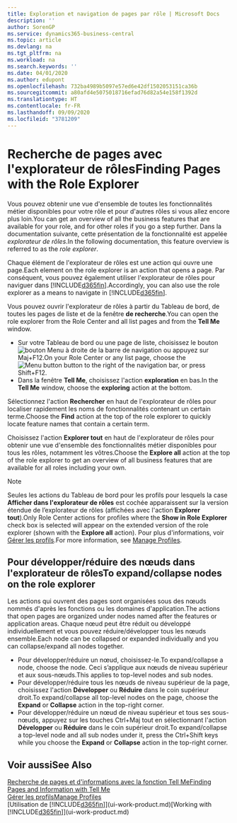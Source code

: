 ```yaml
---
title: Exploration et navigation de pages par rôle | Microsoft Docs
description: ''
author: SorenGP
ms.service: dynamics365-business-central
ms.topic: article
ms.devlang: na
ms.tgt_pltfrm: na
ms.workload: na
ms.search.keywords: ''
ms.date: 04/01/2020
ms.author: edupont
ms.openlocfilehash: 732ba4989b5097e57ed6e42df1502053151ca36b
ms.sourcegitcommit: a80afd4e5075018716efad76d82a54e158f1392d
ms.translationtype: HT
ms.contentlocale: fr-FR
ms.lasthandoff: 09/09/2020
ms.locfileid: "3781209"
---
```

# <a name="finding-pages-with-the-role-explorer"></a><span data-ttu-id="c74c6-102">Recherche de pages avec l'explorateur de rôles</span><span class="sxs-lookup"><span data-stu-id="c74c6-102">Finding Pages with the Role Explorer</span></span>
<span data-ttu-id="c74c6-103">Vous pouvez obtenir une vue d'ensemble de toutes les fonctionnalités métier disponibles pour votre rôle et pour d'autres rôles si vous allez encore plus loin.</span><span class="sxs-lookup"><span data-stu-id="c74c6-103">You can get an overview of all the business features that are available for your role, and for other roles if you go a step further.</span></span> <span data-ttu-id="c74c6-104">Dans la documentation suivante, cette présentation de la fonctionnalité est appelée *explorateur de rôles*.</span><span class="sxs-lookup"><span data-stu-id="c74c6-104">In the following documentation, this feature overview is referred to as the *role explorer*.</span></span>

<span data-ttu-id="c74c6-105">Chaque élément de l'explorateur de rôles est une action qui ouvre une page.</span><span class="sxs-lookup"><span data-stu-id="c74c6-105">Each element on the role explorer is an action that opens a page.</span></span> <span data-ttu-id="c74c6-106">Par conséquent, vous pouvez également utiliser l'explorateur de rôles pour naviguer dans [!INCLUDE[d365fin](includes/d365fin_md.md)].</span><span class="sxs-lookup"><span data-stu-id="c74c6-106">Accordingly, you can also use the role explorer as a means to navigate in [!INCLUDE[d365fin](includes/d365fin_md.md)].</span></span>

<span data-ttu-id="c74c6-107">Vous pouvez ouvrir l'explorateur de rôles à partir du Tableau de bord, de toutes les pages de liste et de la fenêtre **de recherche**.</span><span class="sxs-lookup"><span data-stu-id="c74c6-107">You can open the role explorer from the Role Center and all list pages and from the **Tell Me** window.</span></span>

- <span data-ttu-id="c74c6-108">Sur votre Tableau de bord ou une page de liste, choisissez le bouton ![bouton Menu](media/ui_menu_button.png "Bouton Menu") à droite de la barre de navigation ou appuyez sur Maj+F12.</span><span class="sxs-lookup"><span data-stu-id="c74c6-108">On your Role Center or any list page, choose the ![Menu button](media/ui_menu_button.png "Menu button") button to the right of the navigation bar, or press Shift+F12.</span></span>
- <span data-ttu-id="c74c6-109">Dans la fenêtre **Tell Me**, choisissez l'action **exploration** en bas.</span><span class="sxs-lookup"><span data-stu-id="c74c6-109">In the **Tell Me** window, choose the **exploring** action at the bottom.</span></span>

<span data-ttu-id="c74c6-110">Sélectionnez l'action **Rechercher** en haut de l'explorateur de rôles pour localiser rapidement les noms de fonctionnalités contenant un certain terme.</span><span class="sxs-lookup"><span data-stu-id="c74c6-110">Choose the **Find** action at the top of the role explorer to quickly locate feature names that contain a certain term.</span></span>

<span data-ttu-id="c74c6-111">Choisissez l'action **Explorer tout** en haut de l'explorateur de rôles pour obtenir une vue d'ensemble des fonctionnalités métier disponibles pour tous les rôles, notamment les vôtres.</span><span class="sxs-lookup"><span data-stu-id="c74c6-111">Choose the **Explore all** action at the top of the role explorer to get an overview of all business features that are available for all roles including your own.</span></span>

> [!NOTE]
> <span data-ttu-id="c74c6-112">Seules les actions du Tableau de bord pour les profils pour lesquels la case **Afficher dans l'explorateur de rôles** est cochée apparaissent sur la version étendue de l’explorateur de rôles (affichées avec l'action **Explorer tout**).</span><span class="sxs-lookup"><span data-stu-id="c74c6-112">Only Role Center actions for profiles where the **Show in Role Explorer** check box is selected will appear on the extended version of the role explorer (shown with the **Explore all** action).</span></span> <span data-ttu-id="c74c6-113">Pour plus d'informations, voir [Gérer les profils](admin-users-profiles-roles.md).</span><span class="sxs-lookup"><span data-stu-id="c74c6-113">For more information, see [Manage Profiles](admin-users-profiles-roles.md).</span></span>

## <a name="to-expandcollapse-nodes-on-the-role-explorer"></a><span data-ttu-id="c74c6-114">Pour développer/réduire des nœuds dans l'explorateur de rôles</span><span class="sxs-lookup"><span data-stu-id="c74c6-114">To expand/collapse nodes on the role explorer</span></span>
<span data-ttu-id="c74c6-115">Les actions qui ouvrent des pages sont organisées sous des nœuds nommés d'après les fonctions ou les domaines d'application.</span><span class="sxs-lookup"><span data-stu-id="c74c6-115">The actions that open pages are organized under nodes named after the features or application areas.</span></span> <span data-ttu-id="c74c6-116">Chaque nœud peut être réduit ou développé individuellement et vous pouvez réduire/développer tous les nœuds ensemble.</span><span class="sxs-lookup"><span data-stu-id="c74c6-116">Each node can be collapsed or expanded individually and you can collapse/expand all nodes together.</span></span>

- <span data-ttu-id="c74c6-117">Pour développer/réduire un nœud, choisissez-le.</span><span class="sxs-lookup"><span data-stu-id="c74c6-117">To expand/collapse a node, choose the node.</span></span> <span data-ttu-id="c74c6-118">Ceci s’applique aux nœuds de niveau supérieur et aux sous-nœuds.</span><span class="sxs-lookup"><span data-stu-id="c74c6-118">This applies to top-level nodes and sub nodes.</span></span>
- <span data-ttu-id="c74c6-119">Pour développer/réduire tous les nœuds de niveau supérieur de la page, choisissez l'action **Développer** ou **Réduire** dans le coin supérieur droit.</span><span class="sxs-lookup"><span data-stu-id="c74c6-119">To expand/collapse all top-level nodes on the page, choose the **Expand** or **Collapse** action in the top-right corner.</span></span>
- <span data-ttu-id="c74c6-120">Pour développer/réduire un nœud de niveau supérieur et tous ses sous-nœuds, appuyez sur les touches Ctrl+Maj tout en sélectionnant l'action **Développer** ou **Réduire** dans le coin supérieur droit.</span><span class="sxs-lookup"><span data-stu-id="c74c6-120">To expand/collapse a top-level node and all sub nodes under it, press the Ctrl+Shift keys while you choose the **Expand** or **Collapse** action in the top-right corner.</span></span>

## <a name="see-also"></a><span data-ttu-id="c74c6-121">Voir aussi</span><span class="sxs-lookup"><span data-stu-id="c74c6-121">See Also</span></span>
[<span data-ttu-id="c74c6-122">Recherche de pages et d'informations avec la fonction Tell Me</span><span class="sxs-lookup"><span data-stu-id="c74c6-122">Finding Pages and Information with Tell Me</span></span>](ui-search.md)  
[<span data-ttu-id="c74c6-123">Gérer les profils</span><span class="sxs-lookup"><span data-stu-id="c74c6-123">Manage Profiles</span></span>](admin-users-profiles-roles.md)  
<span data-ttu-id="c74c6-124">[Utilisation de [!INCLUDE[d365fin](includes/d365fin_md.md)]](ui-work-product.md)</span><span class="sxs-lookup"><span data-stu-id="c74c6-124">[Working with [!INCLUDE[d365fin](includes/d365fin_md.md)]](ui-work-product.md)</span></span>
